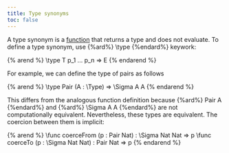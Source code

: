 ```yaml
---
title: Type synonyms
toc: false
---
```


A type synonym is a [function](functions) that returns a type and does not evaluate.
To define a type synonym, use {%ard%} \type {%endard%} keywork:

{% arend %}
\type T p_1 ... p_n => E
{% endarend %}

For example, we can define the type of pairs as follows

{% arend %}
\type Pair (A : \Type) => \Sigma A A
{% endarend %}

This differs from the analogous function definition because {%ard%} Pair A {%endard%} and {%ard%} \Sigma A A {%endard%} are not computationally equivalent.
Nevertheless, these types are equivalent.
The coercion between them is implicit:

{% arend %}
\func coerceFrom (p : Pair Nat) : \Sigma Nat Nat => p
\func coerceTo (p : \Sigma Nat Nat) : Pair Nat => p
{% endarend %}
